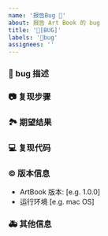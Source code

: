 ```yaml
---
name: '报告Bug 🐛'
about: 报告 Art Book 的 bug
title: '🐛[BUG]'
labels: '🐛bug'
assignees: ''
---
```


### 🐛 bug 描述

<!--
详细地描述 bug，让大家都能理解
-->

### 📷 复现步骤

<!--
清晰描述复现步骤，让别人也能看到问题
-->

### 🏞 期望结果

<!--
描述你原本期望看到的结果
-->

### 💻 复现代码

<!--
提供可复现的代码，仓库，或线上示例
-->

### © 版本信息

- ArtBook 版本: [e.g. 1.0.0]
- 运行环境 [e.g. mac OS]

### 🚑 其他信息

<!--
如截图等其他信息可以贴在这里
-->
